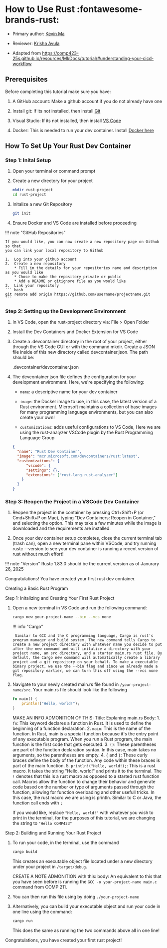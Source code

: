 # How to Use Rust :fontawesome-brands-rust:
* Primary author: [Kevin Ma](https://github.com/Kevinofma)

* Reviewer: [Krisha Avula](https://github.com/krisha188)

* Adapted from <https://comp423-25s.github.io/resources/MkDocs/tutorial/#understanding-your-cicd-workflow>

## Prerequisites
Before completing this tutorial make sure you have:

1. A GitHub account: Make a github account if you do not already have one

2. Install git: If its not installed, then install [Git](https://git-scm.com/book/en/v2/Getting-Started-Installing-Git)

3. Visual Studio: If its not installed, then install [VS Code](https://code.visualstudio.com)

4. Docker: This is needed to run your dev container. Install [Docker here](https://www.docker.com/products/docker-desktop/)


## How To Set Up Your Rust Dev Container

### Step 1: Inital Setup

1. Open your terminal or command prompt

2. Create a new directory for your project

    ``` bash
    mkdir rust-project
    cd rust-project
    ```

3. Initalize a new Git Repository

    ``` bash
    git init
    ```

4. Ensure Docker and VS Code are installed before proceeding


!!! note "GitHub Repositories"

    If you would like, you can now create a new repository page on Github so that
    you can link your local repository to Github
    
    1.  Log into your github account
    2.  Create a new repository
        * Fill in the details for your repositories name and description as you would like
        * Chose to make the repository private or public
        * Add a README or gitignore file as you would like
    3.  Link your repository
    ``` bash
    git remote add origin https://github.com/username/projectname.git
    ```

### Step 2: Setting up the Development Environment

1. In VS Code, open the rust-project directory via: File > Open Folder

2. Install the Dev Containers and Docker Extension for VS Code

3. Create a .devcontainer directory in the root of your project, either through
    the VS Code GUI or with the command mkdir. Create a JSON file inside of this
    new directory called devcontainer.json. The path should be:

  
    .devcontainer/devcontainer.json


4. The devcontainer.json file defines the configuration for your development environment. Here, we're specifying the following:

    * ``` name ```: a descriptive name for your dev container

    * ```image```: the Docker image to use, in this case, the latest version of a Rust environment. Microsoft maintains a collection of base images for many programming language environments, but you can also create your own!

    * ```customizations```: adds useful configurations to VS Code, Here we are using the rust-analyzer VSCode plugin by the Rust Programming Language Group
    
    ``` JSON
    {
      "name": "Rust Dev Container",
      "image": "mcr.microsoft.com/devcontainers/rust:latest",
      "customizations": {
          "vscode": {
          "settings": {},
          "extensions": ["rust-lang.rust-analyzer"]
        }
      }
    }
    ```

### Step 3: Reopen the Project in a VSCode Dev Container

1. Reopen the project in the container by pressing Ctrl+Shift+P (or Cmd+Shift+P on Mac), typing "Dev Containers: Reopen in Container," and selecting the option. This may take a few minutes while the image is downloaded and the requirements are installed.

2. Once your dev container setup completes, close the current terminal tab (trash can), open a new terminal pane within VSCode, and try running rustc --version to see your dev container is running a recent version of rust without much effort!


!!! note "Version"
    Rustc 1.83.0 should be the current version as of Janurary 26, 2025 

Congratulations! You have created your first rust dev container.

Creating a Basic Rust Program

Step 1: Initalizing and Creating Your First Rust Project

1. Open a new terminal in VS Code and run the following command:

    ```bash
    cargo new your-project-name --bin --vcs none
    ```

    !!! info "Cargo"

        Similar to GCC and the C programming language, Cargo is rust's program manager and build system. The new command tells Cargo to create a new project directory with whatever name you decide to put after the new command and will initalize a directory with your project name, an src directory, and a starter main.rs rust file. By default, the Cargo new command will automatically create a library project and a git repository on your behalf. To make a executable binary project, we use the --bin flag and since we already made a git repository earlier, we can turn this off using the --vcs none flag.

2. Navigate to your newly created main.rs file found in ```/your-project-name/src```. Your main.rs file should look like the following

    ```rust
    fn main() {
        println!("Hello, world!");
    }
    ```

    MAKE AN INFO ADMONITION OF THIS:
    Title: Explaning main.rs
    Body:
        1. ```fn```: This keyword declares a function in Rust. It is used to define the beginning of a function declaration.
        2. ```main```: This is the name of the function. In Rust, main is a special function because it's the entry point of any executable program. When you run a Rust program, the main function is the first code that gets executed.
        3. ```()```: These parentheses are part of the function declaration syntax. In this case, main takes no arguments, so the parentheses are empty.
        4. ```{``` and ```}```: These curly braces define the body of the function. Any code within these braces is part of the main function.
        5. ```println!("Hello, world!);```: This is a rust macro. It takes the string "Hello, world!" and prints it to the terminal. The ```!``` denotes that this is a rust macro as opposed to a started rust function call. Macros allow the function to change their behavior and generate code based on the number or type of arguments passed through the function, allowing for function overloading and other usefull tricks. In this case, the rust macro we are using is println. Similar to C or Java, the function call ends with ```;```

    
    If you would like, replace ```"Hello, world!"``` with whatever you wish to print in the terminal, for the purposes of this tutorial, we are changing the string to ```"Hello COMP423"```

Step 2: Building and Running Your Rust Project

1. To run your code, in the terminal, use the command

    ```bash
    cargo build
    ```

    This creates an executable object file located under a new directory under your project in ```/target/debug```.

    CREATE A NOTE ADMONITION with this:
    body: An equivalent to this that you have seen before is running the ```GCC -o your-project-name main.c``` command from COMP 211.

2. You can then run this file using by doing ```./your-project-name```

3. Alternatively, you can build your executable object and run your code in one line using the command:

    ```bash
    cargo run
    ```

    This does the same as running the two commands above all in one line!


Congratulations, you have created your first rust project!


